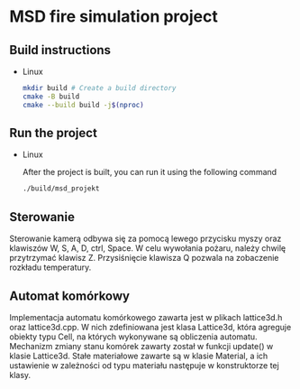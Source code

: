 # MSD fire simulation project

## Build instructions
- Linux
    ```bash
    mkdir build # Create a build directory
    cmake -B build
    cmake --build build -j$(nproc)
    ```
## Run the project
- Linux 

    After the project is built, you can run it using the following command
    ```bash
    ./build/msd_projekt
    ```
## Sterowanie
Sterowanie kamerą odbywa się za pomocą lewego przycisku myszy oraz klawiszów W, S, A, D, ctrl, Space.
W celu wywołania pożaru, należy chwilę przytrzymać klawisz Z.
Przysiśnięcie klawisza Q pozwala na zobaczenie rozkładu temperatury.

## Automat komórkowy
Implementacja automatu komórkowego zawarta jest w plikach lattice3d.h oraz lattice3d.cpp.
W nich zdefiniowana jest klasa Lattice3d, która agreguje obiekty typu Cell, na których wykonywane są obliczenia automatu.
Mechanizm zmiany stanu komórek zawarty został w funkcji update() w klasie Lattice3d. Stałe materiałowe zawarte są w klasie Material, a ich ustawienie w zależności od typu materiału następuje w konstruktorze tej klasy.
